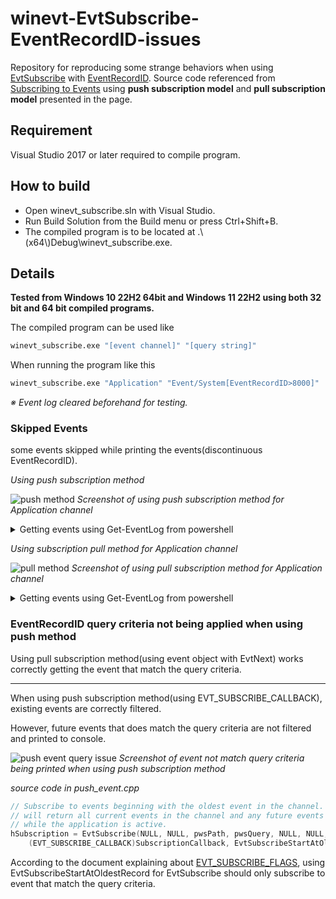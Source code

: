 # winevt-EvtSubscribe-EventRecordID-issues

Repository for reproducing some strange behaviors when using [EvtSubscribe](https://learn.microsoft.com/en-us/windows/win32/api/winevt/nf-winevt-evtsubscribe) with [EventRecordID](https://learn.microsoft.com/en-us/windows/win32/wes/eventschema-eventrecordid-systempropertiestype-element). Source code referenced from [Subscribing to Events](https://learn.microsoft.com/en-us/windows/win32/wes/subscribing-to-events) using __push subscription model__ and __pull subscription model__ presented in the page.

## Requirement

Visual Studio 2017 or later required to compile program.

## How to build

- Open winevt_subscribe.sln with Visual Studio.
- Run Build Solution from the Build menu or press Ctrl+Shift+B.
- The compiled program is to be located at .\\(x64\\)Debug\\winevt_subscribe.exe.

## Details

__Tested from Windows 10 22H2 64bit and Windows 11 22H2 using both 32 bit and 64 bit compiled programs.__

The compiled program can be used like

```cmd
winevt_subscribe.exe "[event channel]" "[query string]"
```

When running the program like this

```cmd
winevt_subscribe.exe "Application" "Event/System[EventRecordID>8000]"
```

_※ Event log cleared beforehand for testing._

### Skipped Events

some events skipped while printing the events(discontinuous EventRecordID). 

_Using push subscription method_

![push method](https://i.imgur.com/GIeGgfb.png)
_Screenshot of using push subscription method for Application channel_

<details>
<summary>Getting events using Get-EventLog from powershell</summary>

```powershell
PS C:\Users\user> Get-EventLog -LogName Application | Select-Object Index, EntryType, Source, Message

Index EntryType Source      Message
----- --------- ------      -------
 8846     Error EventCreate test event log
 8845     Error EventCreate test event log
 8844     Error EventCreate test event log
 8843     Error EventCreate test event log
 8842     Error EventCreate test event log
 8841     Error EventCreate test event log
 8840     Error EventCreate test event log
 8839     Error EventCreate test event log
 8838     Error EventCreate test event log
 8837     Error EventCreate test event log
 8836     Error EventCreate test event log
 8835     Error EventCreate test event log
 8834     Error EventCreate test event log
 8833     Error EventCreate test event log
 8832     Error EventCreate test event log
 8831     Error EventCreate test event log
 8830     Error EventCreate test event log
 8829     Error EventCreate test event log
 8828     Error EventCreate test event log
 8827     Error EventCreate test event log
 8826     Error EventCreate test event log
 8825     Error EventCreate test event log
 8824     Error EventCreate test event log
 8823     Error EventCreate test event log
 8822     Error EventCreate test event log
 8821     Error EventCreate test event log
 8820     Error EventCreate test event log
 8819     Error EventCreate test event log
 8818     Error EventCreate test event log
 8817     Error EventCreate test event log
 8816     Error EventCreate test event log
 8815     Error EventCreate test event log
 8814     Error EventCreate test event log
 8813     Error EventCreate test event log
 8812     Error EventCreate test event log
 8811     Error EventCreate test event log
 8810     Error EventCreate test event log
 8809     Error EventCreate test event log
 8808     Error EventCreate test event log
 8807     Error EventCreate test event log
 8806     Error EventCreate test event log
 8805     Error EventCreate test event log
 8804     Error EventCreate test event log
 8803     Error EventCreate test event log
 8802     Error EventCreate test event log
 8801     Error EventCreate test event log
 8800     Error EventCreate test event log
 8799     Error EventCreate test event log
 8798     Error EventCreate test event log
 8797     Error EventCreate test event log
 8796     Error EventCreate test event log
 8795     Error EventCreate test event log
 8794     Error EventCreate test event log
 8793     Error EventCreate test event log
 8792     Error EventCreate test event log
 8791     Error EventCreate test event log
 8790     Error EventCreate test event log
 8789     Error EventCreate test event log
 8788     Error EventCreate test event log
 8787     Error EventCreate test event log
 8786     Error EventCreate test event log
 8785     Error EventCreate test event log
 8784     Error EventCreate test event log
 8783     Error EventCreate test event log
 8782     Error EventCreate test event log
 8781     Error EventCreate test event log
 8780     Error EventCreate test event log
 8779     Error EventCreate test event log
 8778     Error EventCreate test event log
 8777     Error EventCreate test event log
 8776     Error EventCreate test event log
 8775     Error EventCreate test event log
 8774     Error EventCreate test event log
 8773     Error EventCreate test event log
 8772     Error EventCreate test event log
 8771     Error EventCreate test event log
 8770     Error EventCreate test event log
 8769     Error EventCreate test event log
 8768     Error EventCreate test event log
 8767     Error EventCreate test event log
 8766     Error EventCreate test event log
 8765     Error EventCreate test event log
 8764     Error EventCreate test event log
 8763     Error EventCreate test event log
 8762     Error EventCreate test event log
 8761     Error EventCreate test event log
 8760     Error EventCreate test event log
 8759     Error EventCreate test event log
 8758     Error EventCreate test event log
 8757     Error EventCreate test event log
 8756     Error EventCreate test event log
 8755     Error EventCreate test event log
 8754     Error EventCreate test event log
 8753     Error EventCreate test event log
 8752     Error EventCreate test event log
```
</details>

_Using subscription pull method for Application channel_

![pull method](https://i.imgur.com/SJyWnOt.png)
_Screenshot of using pull subscription method for Application channel_

<details>
<summary>Getting events using Get-EventLog from powershell</summary>

```powershell
PS C:\Users\user> Get-EventLog -LogName Application | Select-Object Index, EntryType, Source, Message

Index EntryType Source      Message
----- --------- ------      -------
 9060     Error EventCreate test event log
 9059     Error EventCreate test event log
 9058     Error EventCreate test event log
 9057     Error EventCreate test event log
 9056     Error EventCreate test event log
 9055     Error EventCreate test event log
 9054     Error EventCreate test event log
 9053     Error EventCreate test event log
 9052     Error EventCreate test event log
 9051     Error EventCreate test event log
 9050     Error EventCreate test event log
 9049     Error EventCreate test event log
 9048     Error EventCreate test event log
 9047     Error EventCreate test event log
 9046     Error EventCreate test event log
 9045     Error EventCreate test event log
 9044     Error EventCreate test event log
 9043     Error EventCreate test event log
 9042     Error EventCreate test event log
 9041     Error EventCreate test event log
 9040     Error EventCreate test event log
 9039     Error EventCreate test event log
 9038     Error EventCreate test event log
 9037     Error EventCreate test event log
 9036     Error EventCreate test event log
 9035     Error EventCreate test event log
 9034     Error EventCreate test event log
 9033     Error EventCreate test event log
 9032     Error EventCreate test event log
 9031     Error EventCreate test event log
 9030     Error EventCreate test event log
 9029     Error EventCreate test event log
 9028     Error EventCreate test event log
 9027     Error EventCreate test event log
 9026     Error EventCreate test event log
 9025     Error EventCreate test event log
 9024     Error EventCreate test event log
 9023     Error EventCreate test event log
 9022     Error EventCreate test event log
 9021     Error EventCreate test event log
 9020     Error EventCreate test event log
 9019     Error EventCreate test event log
 9018     Error EventCreate test event log
 9017     Error EventCreate test event log
 9016     Error EventCreate test event log
 9015     Error EventCreate test event log
 9014     Error EventCreate test event log
 9013     Error EventCreate test event log
 9012     Error EventCreate test event log
 9011     Error EventCreate test event log
 9010     Error EventCreate test event log
 9009     Error EventCreate test event log
 9008     Error EventCreate test event log
 9007     Error EventCreate test event log
 9006     Error EventCreate test event log
 9005     Error EventCreate test event log
 9004     Error EventCreate test event log
 9003     Error EventCreate test event log
 9002     Error EventCreate test event log
 9001     Error EventCreate test event log
 9000     Error EventCreate test event log
 8999     Error EventCreate test event log
 8998     Error EventCreate test event log
 8997     Error EventCreate test event log
 8996     Error EventCreate test event log
 8995     Error EventCreate test event log
 8994     Error EventCreate test event log
 8993     Error EventCreate test event log
 8992     Error EventCreate test event log
 8991     Error EventCreate test event log
 8990     Error EventCreate test event log
 8989     Error EventCreate test event log
 8988     Error EventCreate test event log
 8987     Error EventCreate test event log
 8986     Error EventCreate test event log
 8985     Error EventCreate test event log
 8984     Error EventCreate test event log
 8983     Error EventCreate test event log
 8982     Error EventCreate test event log
 8981     Error EventCreate test event log
 8980     Error EventCreate test event log
 8979     Error EventCreate test event log
 8978     Error EventCreate test event log
 8977     Error EventCreate test event log
 8976     Error EventCreate test event log
 8975     Error EventCreate test event log
 8974     Error EventCreate test event log
 8973     Error EventCreate test event log
 8972     Error EventCreate test event log
 8971     Error EventCreate test event log
 8970     Error EventCreate test event log
 8969     Error EventCreate test event log
 8968     Error EventCreate test event log
 8967     Error EventCreate test event log
 8966     Error EventCreate test event log
 8965     Error EventCreate test event log
 8964     Error EventCreate test event log
 8963     Error EventCreate test event log
 8962     Error EventCreate test event log
 8961     Error EventCreate test event log
 8960     Error EventCreate test event log
 8959     Error EventCreate test event log
 8958     Error EventCreate test event log
 8957     Error EventCreate test event log
 8956     Error EventCreate test event log
 8955     Error EventCreate test event log
 8954     Error EventCreate test event log
 8953     Error EventCreate test event log
 8952     Error EventCreate test event log
 8951     Error EventCreate test event log
 8950     Error EventCreate test event log
 8949     Error EventCreate test event log
 8948     Error EventCreate test event log
 8947     Error EventCreate test event log
 8946     Error EventCreate test event log
 8945     Error EventCreate test event log
 8944     Error EventCreate test event log
 8943     Error EventCreate test event log
 8942     Error EventCreate test event log
 8941     Error EventCreate test event log
 8940     Error EventCreate test event log
 8939     Error EventCreate test event log
 8938     Error EventCreate test event log
 8937     Error EventCreate test event log
 8936     Error EventCreate test event log
 8935     Error EventCreate test event log
 8934     Error EventCreate test event log
 8933     Error EventCreate test event log
 8932     Error EventCreate test event log
 8931     Error EventCreate test event log
 8930     Error EventCreate test event log
 8929     Error EventCreate test event log
 8928     Error EventCreate test event log
 8927     Error EventCreate test event log
 8926     Error EventCreate test event log
 8925     Error EventCreate test event log
 8924     Error EventCreate test event log
 8923     Error EventCreate test event log
 8922     Error EventCreate test event log
 8921     Error EventCreate test event log
 8920     Error EventCreate test event log
 8919     Error EventCreate test event log
 8918     Error EventCreate test event log
 8917     Error EventCreate test event log
 8916     Error EventCreate test event log
 8915     Error EventCreate test event log
 8914     Error EventCreate test event log
 8913     Error EventCreate test event log
 8912     Error EventCreate test event log
 8911     Error EventCreate test event log
 8910     Error EventCreate test event log
 8909     Error EventCreate test event log
 8908     Error EventCreate test event log
 8907     Error EventCreate test event log
 8906     Error EventCreate test event log
 8905     Error EventCreate test event log
 8904     Error EventCreate test event log
 8903     Error EventCreate test event log
 8902     Error EventCreate test event log
 8901     Error EventCreate test event log
 8900     Error EventCreate test event log
 8899     Error EventCreate test event log
 8898     Error EventCreate test event log
 8897     Error EventCreate test event log
 8896     Error EventCreate test event log
 8895     Error EventCreate test event log
 8894     Error EventCreate test event log
 8893     Error EventCreate test event log
 8892     Error EventCreate test event log
 8891     Error EventCreate test event log
 8890     Error EventCreate test event log
 8889     Error EventCreate test event log
 8888     Error EventCreate test event log
 8887     Error EventCreate test event log
 8886     Error EventCreate test event log
 8885     Error EventCreate test event log
 8884     Error EventCreate test event log
 8883     Error EventCreate test event log
 8882     Error EventCreate test event log
 8881     Error EventCreate test event log
 8880     Error EventCreate test event log
 8879     Error EventCreate test event log
 8878     Error EventCreate test event log
 8877     Error EventCreate test event log
 8876     Error EventCreate test event log
 8875     Error EventCreate test event log
 8874     Error EventCreate test event log
 8873     Error EventCreate test event log
 8872     Error EventCreate test event log
 8871     Error EventCreate test event log
 8870     Error EventCreate test event log
 8869     Error EventCreate test event log
 8868     Error EventCreate test event log
 8867     Error EventCreate test event log
 8866     Error EventCreate test event log
 8865     Error EventCreate test event log
 8864     Error EventCreate test event log
 8863     Error EventCreate test event log
 8862     Error EventCreate test event log
 8861     Error EventCreate test event log
 8860     Error EventCreate test event log
 8859     Error EventCreate test event log
 8858     Error EventCreate test event log
 8857     Error EventCreate test event log
 8856     Error EventCreate test event log
 8855     Error EventCreate test event log
 8854     Error EventCreate test event log
 8853     Error EventCreate test event log
```

</details>

### EventRecordID query criteria not being applied when using push method

Using pull subscription method(using event object with EvtNext) works correctly getting the event that match the query criteria.

___

When using push subscription method(using EVT_SUBSCRIBE_CALLBACK), existing events are correctly filtered.

However, future events that does match the query criteria are not filtered and printed to console.

![push event query issue](https://i.imgur.com/UhF1TRX.png)
_Screenshot of event not match query criteria being printed when using push subscription method_

_source code in push_event.cpp_

```cpp
// Subscribe to events beginning with the oldest event in the channel. The subscription
// will return all current events in the channel and any future events that are raised
// while the application is active.
hSubscription = EvtSubscribe(NULL, NULL, pwsPath, pwsQuery, NULL, NULL,
    (EVT_SUBSCRIBE_CALLBACK)SubscriptionCallback, EvtSubscribeStartAtOldestRecord);
```

According to the document explaining about [EVT_SUBSCRIBE_FLAGS](https://learn.microsoft.com/en-us/windows/win32/api/winevt/ne-winevt-evt_subscribe_flags), using EvtSubscribeStartAtOldestRecord for EvtSubscribe should only subscribe to event that match the query criteria.

